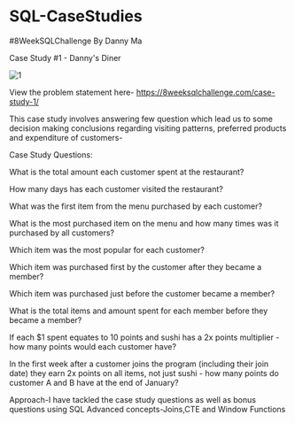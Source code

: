 # SQL-CaseStudies
#8WeekSQLChallenge By Danny Ma

Case Study #1 - Danny's Diner

![1](https://github.com/DeekshaChaurasia23/SQL-CaseStudies/assets/133955220/0c9b7d18-080c-41ee-9293-f300df2d9747)

View the problem statement here- https://8weeksqlchallenge.com/case-study-1/

This case study involves answering few question which lead us to some decision making conclusions regarding visiting patterns, preferred products and expenditure of customers-

Case Study Questions:

What is the total amount each customer spent at the restaurant?

How many days has each customer visited the restaurant?

What was the first item from the menu purchased by each customer?

What is the most purchased item on the menu and how many times was it purchased by all customers?

Which item was the most popular for each customer?

Which item was purchased first by the customer after they became a member?

Which item was purchased just before the customer became a member?

What is the total items and amount spent for each member before they became a member?

If each $1 spent equates to 10 points and sushi has a 2x points multiplier - how many points would each customer have?

In the first week after a customer joins the program (including their join date) they earn 2x points on all items, not just sushi - how many points do customer A and B have at the end of January?

Approach-I have tackled the case study questions as well as bonus questions using SQL Advanced concepts-Joins,CTE and Window Functions




